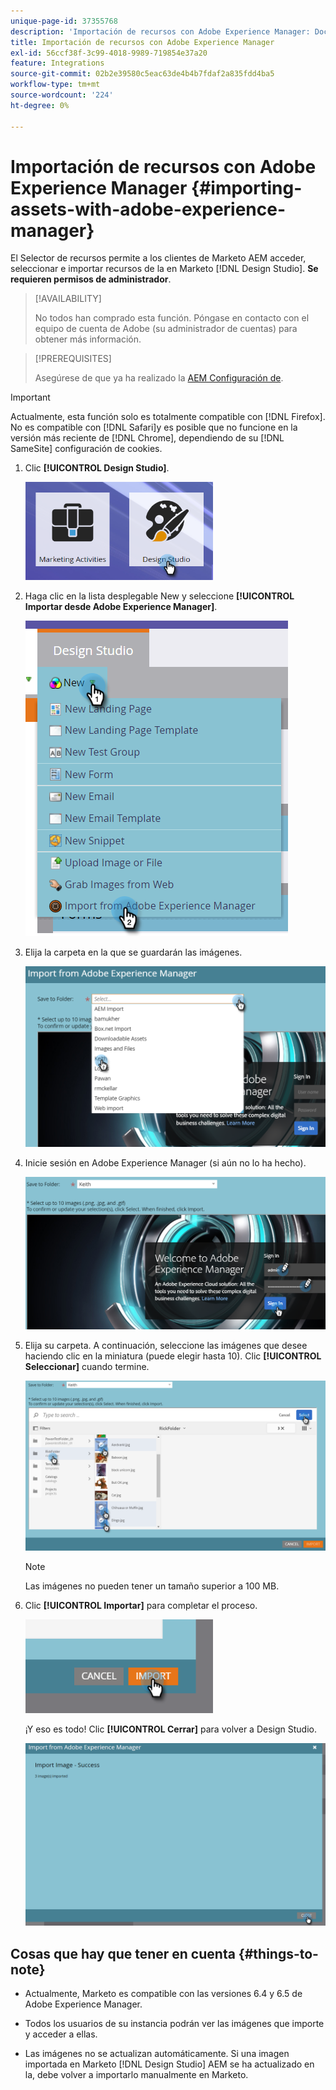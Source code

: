 ```yaml
---
unique-page-id: 37355768
description: 'Importación de recursos con Adobe Experience Manager: Documentos de Marketo, documentación del producto'
title: Importación de recursos con Adobe Experience Manager
exl-id: 56ccf38f-3c99-4018-9989-719854e37a20
feature: Integrations
source-git-commit: 02b2e39580c5eac63de4b4b7fdaf2a835fdd4ba5
workflow-type: tm+mt
source-wordcount: '224'
ht-degree: 0%

---
```


# Importación de recursos con Adobe Experience Manager {#importing-assets-with-adobe-experience-manager}

El Selector de recursos permite a los clientes de Marketo AEM acceder, seleccionar e importar recursos de la en Marketo [!DNL Design Studio]. **Se requieren permisos de administrador**.

>[!AVAILABILITY]
>
>No todos han comprado esta función. Póngase en contacto con el equipo de cuenta de Adobe (su administrador de cuentas) para obtener más información.

>[!PREREQUISITES]
>
>Asegúrese de que ya ha realizado la [AEM Configuración de](/help/marketo/product-docs/core-marketo-concepts/miscellaneous/configuring-adobe-experience-manager-integration.md).

>[!IMPORTANT]
>
>Actualmente, esta función solo es totalmente compatible con [!DNL Firefox]. No es compatible con [!DNL Safari]y es posible que no funcione en la versión más reciente de [!DNL Chrome], dependiendo de su [!DNL SameSite] configuración de cookies.

1. Clic **[!UICONTROL Design Studio]**.

   ![](assets/importing-assets-with-adobe-experience-manager-1.png)

1. Haga clic en la lista desplegable New y seleccione **[!UICONTROL Importar desde Adobe Experience Manager]**.

   ![](assets/importing-assets-with-adobe-experience-manager-2.png)

1. Elija la carpeta en la que se guardarán las imágenes.

   ![](assets/importing-assets-with-adobe-experience-manager-3.png)

1. Inicie sesión en Adobe Experience Manager (si aún no lo ha hecho).

   ![](assets/importing-assets-with-adobe-experience-manager-4.png)

1. Elija su carpeta. A continuación, seleccione las imágenes que desee haciendo clic en la miniatura (puede elegir hasta 10). Clic **[!UICONTROL Seleccionar]** cuando termine.

   ![](assets/importing-assets-with-adobe-experience-manager-5.png)

   >[!NOTE]
   >
   >Las imágenes no pueden tener un tamaño superior a 100 MB.

1. Clic **[!UICONTROL Importar]** para completar el proceso.

   ![](assets/importing-assets-with-adobe-experience-manager-6.png)

   ¡Y eso es todo! Clic **[!UICONTROL Cerrar]** para volver a Design Studio.

   ![](assets/importing-assets-with-adobe-experience-manager-7.png)

## Cosas que hay que tener en cuenta {#things-to-note}

* Actualmente, Marketo es compatible con las versiones 6.4 y 6.5 de Adobe Experience Manager.

* Todos los usuarios de su instancia podrán ver las imágenes que importe y acceder a ellas.

* Las imágenes no se actualizan automáticamente. Si una imagen importada en Marketo [!DNL Design Studio] AEM se ha actualizado en la, debe volver a importarlo manualmente en Marketo.
